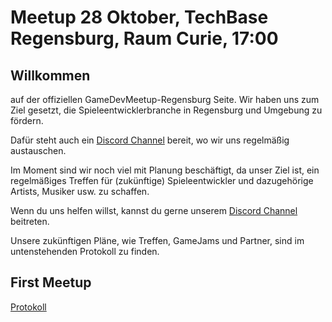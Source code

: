 # Meetup 28 Oktober, TechBase Regensburg, Raum Curie, 17:00

## Willkommen
auf der offiziellen GameDevMeetup-Regensburg Seite.
Wir haben uns zum Ziel gesetzt, die Spieleentwicklerbranche in Regensburg und Umgebung zu fördern.

Dafür steht auch ein [Discord Channel](discord.lyniat.games) bereit, wo wir uns regelmäßig austauschen.

Im Moment sind wir noch viel mit Planung beschäftigt, da unser Ziel ist, ein regelmäßiges Treffen für (zukünftige) Spieleentwickler und dazugehörige Artists, Musiker usw. zu schaffen.

Wenn du uns helfen willst, kannst du gerne unserem [Discord Channel](discord.lyniat.games) beitreten.

Unsere zukünftigen Pläne, wie Treffen, GameJams und Partner, sind im untenstehenden Protokoll zu finden.

## First Meetup
[Protokoll](http://regensburg.games/minutes/october-14-2019)
